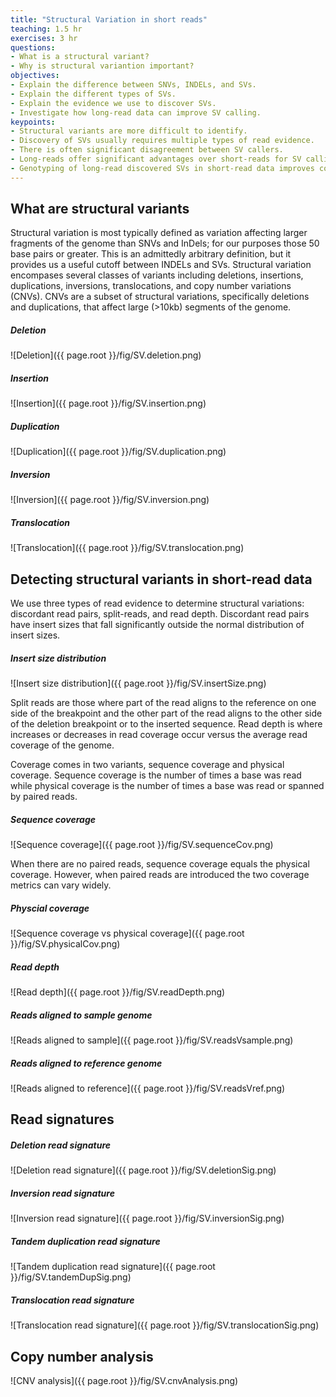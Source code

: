 ```yaml
---
title: "Structural Variation in short reads"
teaching: 1.5 hr
exercises: 3 hr
questions:
- What is a structural variant?
- Why is structural variantion important?
objectives:
- Explain the difference between SNVs, INDELs, and SVs.
- Explain the different types of SVs.
- Explain the evidence we use to discover SVs.
- Investigate how long-read data can improve SV calling.
keypoints:
- Structural variants are more difficult to identify.
- Discovery of SVs usually requires multiple types of read evidence.
- There is often significant disagreement between SV callers.
- Long-reads offer significant advantages over short-reads for SV calling.
- Genotyping of long-read discovered SVs in short-read data improves completeness but has limitations.
---
```


## What are structural variants

Structural variation is most typically defined as variation affecting larger fragments of the genome
than SNVs and InDels; for our purposes those 50 base pairs or greater. This is an admittedly 
arbitrary definition, but it provides us a useful cutoff between INDELs and SVs. Structural 
variation encompases several classes of variants including deletions, insertions, duplications, 
inversions, translocations, and copy number variations (CNVs). CNVs are a subset of structural 
variations, specifically deletions and duplications, that affect large (>10kb) segments of the genome.

##### Deletion
![Deletion]({{ page.root }}/fig/SV.deletion.png)

##### Insertion
![Insertion]({{ page.root }}/fig/SV.insertion.png)

##### Duplication
![Duplication]({{ page.root }}/fig/SV.duplication.png)

##### Inversion
![Inversion]({{ page.root }}/fig/SV.inversion.png)

##### Translocation
![Translocation]({{ page.root }}/fig/SV.translocation.png)

## Detecting structural variants in short-read data

We use three types of read evidence to determine structural variations: discordant read pairs, 
split-reads, and read depth. Discordant read pairs have insert sizes that fall significantly 
outside the normal distribution of insert sizes.

##### Insert size distribution
![Insert size distribution]({{ page.root }}/fig/SV.insertSize.png)

Split reads are those where part of the read aligns to the reference on one side of the breakpoint 
and the other part of the read aligns to the other side of the deletion breakpoint or to the 
inserted sequence. Read depth is where increases or decreases in read coverage occur versus the 
average read coverage of the genome.

Coverage comes in two variants, sequence coverage and physical coverage. Sequence coverage is the 
number of times a base was read while physical coverage is the number of times a base was read or 
spanned by paired reads.

##### Sequence coverage
![Sequence coverage]({{ page.root }}/fig/SV.sequenceCov.png)

When there are no paired reads, sequence coverage equals the physical coverage. However, when
paired reads are introduced the two coverage metrics can vary widely. 

##### Physcial coverage
![Sequence coverage vs physical coverage]({{ page.root }}/fig/SV.physicalCov.png)

##### Read depth
![Read depth]({{ page.root }}/fig/SV.readDepth.png)

##### Reads aligned to sample genome
![Reads aligned to sample]({{ page.root }}/fig/SV.readsVsample.png)

##### Reads aligned to reference genome
![Reads aligned to reference]({{ page.root }}/fig/SV.readsVref.png)

## Read signatures

##### Deletion read signature
![Deletion read signature]({{ page.root }}/fig/SV.deletionSig.png)

##### Inversion read signature
![Inversion read signature]({{ page.root }}/fig/SV.inversionSig.png)

##### Tandem duplication read signature
![Tandem duplication read signature]({{ page.root }}/fig/SV.tandemDupSig.png)

##### Translocation read signature
![Translocation read signature]({{ page.root }}/fig/SV.translocationSig.png)

## Copy number analysis
![CNV analysis]({{ page.root }}/fig/SV.cnvAnalysis.png)
